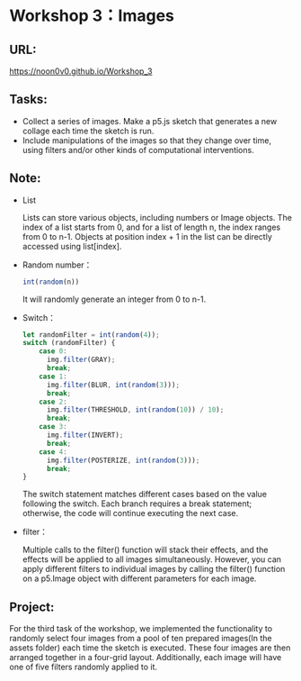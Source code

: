 # Workshop 3：Images

## URL:
https://noon0v0.github.io/Workshop_3


## Tasks:

- Collect a series of images. Make a p5.js sketch that generates a new collage each time the sketch is run.
- Include manipulations of the images so that they change over time, using filters and/or other kinds of computational interventions.

## Note:

- List

  Lists can store various objects, including numbers or Image objects. The index of a list starts from 0, and for a list of length n, the index ranges from 0 to n-1. Objects at position index + 1 in the list can be directly accessed using list[index].

- Random number：

  ~~~javascript
  int(random(n))
  ~~~

  It will randomly generate an integer from 0 to n-1.

- Switch：

  ~~~JavaScript
  let randomFilter = int(random(4));
  switch (randomFilter) {
      case 0:
        img.filter(GRAY);
        break;
      case 1:
        img.filter(BLUR, int(random(3)));
        break;
      case 2:
        img.filter(THRESHOLD, int(random(10)) / 10);
        break;
      case 3:
        img.filter(INVERT);
        break;
      case 4:
        img.filter(POSTERIZE, int(random(3)));
        break;
  }
  ~~~

  The switch statement matches different cases based on the value following the switch. Each branch requires a break statement; otherwise, the code will continue executing the next case.

- filter：

  Multiple calls to the filter() function will stack their effects, and the effects will be applied to all images simultaneously. However, you can apply different filters to individual images by calling the filter() function on a p5.Image object with different parameters for each image.

## Project:

For the third task of the workshop, we implemented the functionality to randomly select four images from a pool of ten prepared images(In the assets folder) each time the sketch is executed. These four images are then arranged together in a four-grid layout. Additionally, each image will have one of five filters randomly applied to it.
